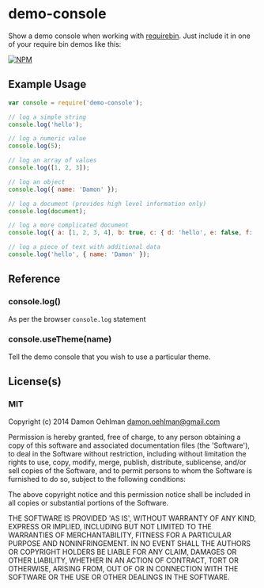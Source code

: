 # demo-console

Show a demo console when working with [requirebin](http://requirebin.com/?gist=6079475). Just
include it in one of your require bin demos like this:


[![NPM](https://nodei.co/npm/demo-console.png)](https://nodei.co/npm/demo-console/)



## Example Usage

```js
var console = require('demo-console');

// log a simple string
console.log('hello');

// log a numeric value
console.log(5);

// log an array of values
console.log([1, 2, 3]);

// log an object
console.log({ name: 'Damon' });

// log a document (provides high level information only)
console.log(document);

// log a more complicated document
console.log({ a: [1, 2, 3, 4], b: true, c: { d: 'hello', e: false, f: ['a', 'b', 'c', 'd'] }});

// log a piece of text with additional data
console.log('hello', { name: 'Damon' });

```

## Reference

### console.log()

As per the browser `console.log` statement

### console.useTheme(name)

Tell the demo console that you wish to use a particular theme.

## License(s)

### MIT

Copyright (c) 2014 Damon Oehlman <damon.oehlman@gmail.com>

Permission is hereby granted, free of charge, to any person obtaining
a copy of this software and associated documentation files (the
'Software'), to deal in the Software without restriction, including
without limitation the rights to use, copy, modify, merge, publish,
distribute, sublicense, and/or sell copies of the Software, and to
permit persons to whom the Software is furnished to do so, subject to
the following conditions:

The above copyright notice and this permission notice shall be
included in all copies or substantial portions of the Software.

THE SOFTWARE IS PROVIDED 'AS IS', WITHOUT WARRANTY OF ANY KIND,
EXPRESS OR IMPLIED, INCLUDING BUT NOT LIMITED TO THE WARRANTIES OF
MERCHANTABILITY, FITNESS FOR A PARTICULAR PURPOSE AND NONINFRINGEMENT.
IN NO EVENT SHALL THE AUTHORS OR COPYRIGHT HOLDERS BE LIABLE FOR ANY
CLAIM, DAMAGES OR OTHER LIABILITY, WHETHER IN AN ACTION OF CONTRACT,
TORT OR OTHERWISE, ARISING FROM, OUT OF OR IN CONNECTION WITH THE
SOFTWARE OR THE USE OR OTHER DEALINGS IN THE SOFTWARE.
